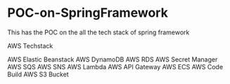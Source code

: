 # POC-on-SpringFramework

This has the POC on the all the tech stack of spring framework

AWS Techstack

AWS Elastic Beanstack
AWS DynamoDB
AWS RDS
AWS Secret Manager
AWS SQS
AWS SNS
AWS Lambda
AWS API Gateway
AWS ECS
AWS Code Build
AWS S3 Bucket
